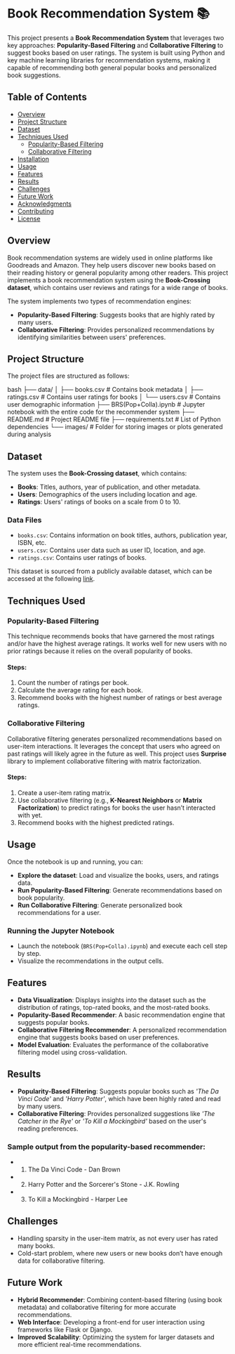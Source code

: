 # Book Recommendation System 📚

This project presents a **Book Recommendation System** that leverages two key approaches: **Popularity-Based Filtering** and **Collaborative Filtering** to suggest books based on user ratings. The system is built using Python and key machine learning libraries for recommendation systems, making it capable of recommending both general popular books and personalized book suggestions.

## Table of Contents

- [Overview](#overview)
- [Project Structure](#project-structure)
- [Dataset](#dataset)
- [Techniques Used](#techniques-used)
  - [Popularity-Based Filtering](#popularity-based-filtering)
  - [Collaborative Filtering](#collaborative-filtering)
- [Installation](#installation)
- [Usage](#usage)
- [Features](#features)
- [Results](#results)
- [Challenges](#challenges)
- [Future Work](#future-work)
- [Acknowledgments](#acknowledgments)
- [Contributing](#contributing)
- [License](#license)

## Overview

Book recommendation systems are widely used in online platforms like Goodreads and Amazon. They help users discover new books based on their reading history or general popularity among other readers. This project implements a book recommendation system using the **Book-Crossing dataset**, which contains user reviews and ratings for a wide range of books.

The system implements two types of recommendation engines:
- **Popularity-Based Filtering**: Suggests books that are highly rated by many users.
- **Collaborative Filtering**: Provides personalized recommendations by identifying similarities between users' preferences.

## Project Structure

The project files are structured as follows:

bash
├── data/
│   ├── books.csv          # Contains book metadata
│   ├── ratings.csv        # Contains user ratings for books
│   └── users.csv          # Contains user demographic information
├── BRS(Pop+Colla).ipynb   # Jupyter notebook with the entire code for the recommender system
├── README.md              # Project README file
├── requirements.txt       # List of Python dependencies
└── images/                # Folder for storing images or plots generated during analysis

## Dataset

The system uses the **Book-Crossing dataset**, which contains:

- **Books**: Titles, authors, year of publication, and other metadata.
- **Users**: Demographics of the users including location and age.
- **Ratings**: Users' ratings of books on a scale from 0 to 10.

### Data Files

- `books.csv`: Contains information on book titles, authors, publication year, ISBN, etc.
- `users.csv`: Contains user data such as user ID, location, and age.
- `ratings.csv`: Contains user ratings of books.

This dataset is sourced from a publicly available dataset, which can be accessed at the following [link](http://www2.informatik.uni-freiburg.de/~cziegler/BX/).

## Techniques Used

### Popularity-Based Filtering

This technique recommends books that have garnered the most ratings and/or have the highest average ratings. It works well for new users with no prior ratings because it relies on the overall popularity of books.

#### Steps:
1. Count the number of ratings per book.
2. Calculate the average rating for each book.
3. Recommend books with the highest number of ratings or best average ratings.

### Collaborative Filtering

Collaborative filtering generates personalized recommendations based on user-item interactions. It leverages the concept that users who agreed on past ratings will likely agree in the future as well. This project uses **Surprise** library to implement collaborative filtering with matrix factorization.

#### Steps:
1. Create a user-item rating matrix.
2. Use collaborative filtering (e.g., **K-Nearest Neighbors** or **Matrix Factorization**) to predict ratings for books the user hasn’t interacted with yet.
3. Recommend books with the highest predicted ratings.

## Usage

Once the notebook is up and running, you can:

- **Explore the dataset**: Load and visualize the books, users, and ratings data.
- **Run Popularity-Based Filtering**: Generate recommendations based on book popularity.
- **Run Collaborative Filtering**: Generate personalized book recommendations for a user.

### Running the Jupyter Notebook

- Launch the notebook (`BRS(Pop+Colla).ipynb`) and execute each cell step by step.
- Visualize the recommendations in the output cells.

## Features

- **Data Visualization**: Displays insights into the dataset such as the distribution of ratings, top-rated books, and the most-rated books.
- **Popularity-Based Recommender**: A basic recommendation engine that suggests popular books.
- **Collaborative Filtering Recommender**: A personalized recommendation engine that suggests books based on user preferences.
- **Model Evaluation**: Evaluates the performance of the collaborative filtering model using cross-validation.

## Results

- **Popularity-Based Filtering**: Suggests popular books such as *'The Da Vinci Code'* and *'Harry Potter'*, which have been highly rated and read by many users.
- **Collaborative Filtering**: Provides personalized suggestions like *'The Catcher in the Rye'* or *'To Kill a Mockingbird'* based on the user's reading preferences.

### Sample output from the popularity-based recommender:
- 1. The Da Vinci Code - Dan Brown
- 2. Harry Potter and the Sorcerer's Stone - J.K. Rowling
- 3. To Kill a Mockingbird - Harper Lee

## Challenges

- Handling sparsity in the user-item matrix, as not every user has rated many books.
- Cold-start problem, where new users or new books don’t have enough data for collaborative filtering.

## Future Work

- **Hybrid Recommender**: Combining content-based filtering (using book metadata) and collaborative filtering for more accurate recommendations.
- **Web Interface**: Developing a front-end for user interaction using frameworks like Flask or Django.
- **Improved Scalability**: Optimizing the system for larger datasets and more efficient real-time recommendations.

